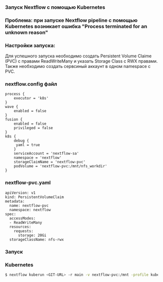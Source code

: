 ### Запуск Nextflow с помощью Kubernetes

### Проблема: при запуске Nextflow pipeline с помощью Kubernetes возникает ошибка "Process terminated for an unknown reason"
### Настройки запуска:
Для успешного запуска необходимо создать Persistent Volume Claime (PVC) с правами ReadWriteMany и указать Storage Class с RWX правами. Также необходимо создать сервсиный аккаунт в одном namespace с PVC.
### nextflow.config файл
```
process {
    executor = 'k8s'
}
wave {
    enabled = false
}
fusion {
    enabled = false
    privileged = false
}
k8s {
    debug {
     yaml = true
    }
    serviceAccount = 'nextflow-sa'
    namespace = 'nextflow'
    storageClaimName = 'nextflow-pvc'
    podVolume = 'nextflow-pvc:/mnt/nfs_workdir'  
}
```
### nextflow-pvc.yaml
```
apiVersion: v1
kind: PersistentVolumeClaim
metadata:
  name: nextflow-pvc
  namespace: nextflow
spec:
  accessModes:
  - ReadWriteMany
  resources:
    requests:
      storage: 20Gi
  storageClassName: nfs-rwx
```

### Запуск

### Kubernetes

```bash
$ nextflow kuberun <GIT-URL> -r main -v nextflow-pvc:/mnt -profile kubernetes --outdir /tmp
```


